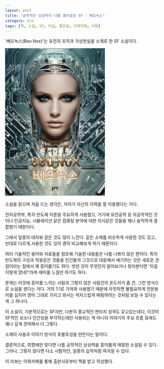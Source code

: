 ```yaml
---
layout: post
title: "공학적인 상상력이 나름 흥미로운 SF - 베오녹스"
category: 도서
tags: [책, 소설, SF, 이설, 좋은땅, 이북카페, 서평]
---
```


'베오녹스(Beo Nox)'는
유전자 조작과 가상현실을 소재로 한 SF 소설이다.

![표지](/images/book/beo-nox-book-h480.jpg)

소설을 읽으며 처음 드는 생각은,
저자가 자신의 이력을 잘 이용했다는 거다.

전자공학부, 특히 반도체 이론을 주요하게 사용했고,
거기에 유전공학 등 의공학적인 것이나
인공지능, 시뮬레이션 같은 컴퓨팅 분야에 대한 지식같은 것들을
꽤나 솔직하게 결합했기 때문이다.

그래서 일종의 데자뷰 같은 것도 많이 느낀다.
같은 소재를 비슷하게 사용한 것도 있고,
반대로 다르게 사용한 것도 있어
괜히 비교해보게 하기 때문이다.

여러 기술적인 용어와 자료들을 참조해 기술한 내용들은 나름 나쁘지 않은 편이다.
특히 반도체의 구성과 작용같은 것들을
인간들의 그것으로 대응해서 얘기하는 것은
새로운 관점이라는 점에서 꽤 흥미롭기도 하다.
빗댄 것이 무엇인지 알아보거나 찾아본다면
'이걸 이렇게 댔네?'라며 재미를 느낄만 하기도 하다.

문제는 이것에 흥미를 느끼는 사람과 그렇지 않은 사람간의 온도차가 좀 큰, 그런 방식으로 소설을 썼다는 거다.
거의 1:1로 가져와 사용했기 때문에
자칫하면 불필요하게 전문용어를 심지어 영어 그대로 가지고 와서는
억지스럽게 매핑하려는 것처럼 보일 수 있다는 게 그 하나다.

이 소설이, 기본적으로는 SF지만, 다분히 종교적인 판타지 성격도 갖고있는데다,
이것이 SF적인 요소나 인간성을 부각하는데만 사용되는 게 아니라
이야기의 주요 흐름 등에도 꽤나 깊게 관여해서 더 그렇다.

소재의 사용과 이야기 방식이 호불호성을 만든다는 말이다.

결론적으로,
취향에만 맞다면 나름 공학적인 상상력을 흥미롭게 매핑한 소설일 수 있다.
그러나, 그렇지 않다면 다소 시험적인, 일종의 습작처럼 여겨질 수 있다.



<div class="im im-info">
이 리뷰는 이북카페를 통해 출판사로부터 책을 받고 작성했다.
</div>

